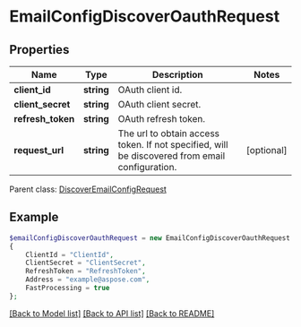 # EmailConfigDiscoverOauthRequest


## Properties
Name | Type | Description | Notes
---- | ---- | ----------- | -----
**client_id** | **string** | OAuth client id. | 
**client_secret** | **string** | OAuth client secret. | 
**refresh_token** | **string** | OAuth refresh token. | 
**request_url** | **string** | The url to obtain access token. If not specified, will be discovered from email configuration. | [optional] 

 Parent class: [DiscoverEmailConfigRequest](DiscoverEmailConfigRequest.md)


## Example
```php
$emailConfigDiscoverOauthRequest = new EmailConfigDiscoverOauthRequest
{
    ClientId = "ClientId",
    ClientSecret = "ClientSecret",
    RefreshToken = "RefreshToken",
    Address = "example@aspose.com",
    FastProcessing = true
};
```


[[Back to Model list]](README.md#documentation-for-models) [[Back to API list]](README.md#documentation-for-api-endpoints) [[Back to README]](README.md)


